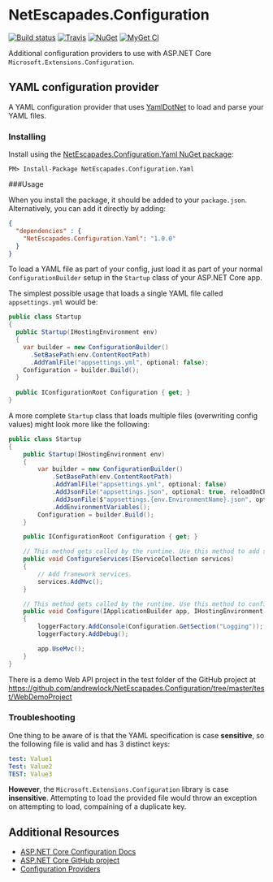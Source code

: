 # NetEscapades.Configuration

[![Build status](https://ci.appveyor.com/api/projects/status/9klf04bxncm2pgm4?svg=true)](https://ci.appveyor.com/project/andrewlock/netescapades-configuration)
[![Travis](https://img.shields.io/travis/andrewlock/NetEscapades.Configuration.svg?maxAge=3600&label=travis)](https://travis-ci.org/andrewlock/NetEscapades.Configuration)
[![NuGet](https://img.shields.io/nuget/v/NetEscapades.Configuration.Yaml.svg)](https://www.nuget.org/packages/NetEscapades.Configuration.Yaml/)
[![MyGet CI](https://img.shields.io/myget/andrewlock-ci/v/NetEscapades.Configuration.Yaml.svg)](http://myget.org/gallery/andrewlock-ci)

Additional configuration providers to use with ASP.NET Core `Microsoft.Extensions.Configuration`.

## YAML configuration provider 

A YAML configuration provider that uses [YamlDotNet](https://github.com/aaubry/YamlDotNet) to load and parse your YAML files.

### Installing 

Install using the [NetEscapades.Configuration.Yaml NuGet package](https://www.nuget.org/packages/NetEscapades.Configuration.Yaml):

```
PM> Install-Package NetEscapades.Configuration.Yaml
```

###Usage 

When you install the package, it should be added to your `package.json`. Alternatively, you can add it directly by adding:

```json
{
  "dependencies" : {
    "NetEscapades.Configuration.Yaml": "1.0.0"
  }
}
```

To load a YAML file as part of your config, just load it as part of your normal `ConfigurationBuilder` setup in the `Startup` class of your ASP.NET Core app. 

The simplest possible usage that loads a single YAML file called `appsettings.yml` would be:

```csharp
public class Startup
{
  public Startup(IHostingEnvironment env)
  {
    var builder = new ConfigurationBuilder()
      .SetBasePath(env.ContentRootPath)
      .AddYamlFile("appsettings.yml", optional: false);
    Configuration = builder.Build();
  }
  
  public IConfigurationRoot Configuration { get; }
}
```

A more complete `Startup` class that loads multiple files (overwriting config values) might look more like the following: 

```csharp
public class Startup
{
    public Startup(IHostingEnvironment env)
    {
        var builder = new ConfigurationBuilder()
            .SetBasePath(env.ContentRootPath)
            .AddYamlFile("appsettings.yml", optional: false)
            .AddJsonFile("appsettings.json", optional: true, reloadOnChange: true)
            .AddJsonFile($"appsettings.{env.EnvironmentName}.json", optional: true)
            .AddEnvironmentVariables();
        Configuration = builder.Build();
    }

    public IConfigurationRoot Configuration { get; }

    // This method gets called by the runtime. Use this method to add services to the container.
    public void ConfigureServices(IServiceCollection services)
    {
        // Add framework services.
        services.AddMvc();
    }

    // This method gets called by the runtime. Use this method to configure the HTTP request pipeline.
    public void Configure(IApplicationBuilder app, IHostingEnvironment env, ILoggerFactory loggerFactory)
    {
        loggerFactory.AddConsole(Configuration.GetSection("Logging"));
        loggerFactory.AddDebug();

        app.UseMvc();
    }
}
```

There is a demo Web API project in the test folder of the GitHub project at https://github.com/andrewlock/NetEscapades.Configuration/tree/master/test/WebDemoProject

### Troubleshooting

One thing to be aware of is that the YAML specification is case **sensitive**, so the following file is valid and has 3 distinct keys:

```yaml
test: Value1
Test: Value2
TEST: Value3
```

**However**, the `Microsoft.Extensions.Configuration` library is case **insensitive**. Attempting to load the provided file would throw an exception on attempting to load, compaining of a duplicate key.

## Additional Resources

* [ASP.NET Core Configuration Docs](https://docs.asp.net/en/latest/fundamentals/configuration.html)
* [ASP.NET Core GitHub project](https://github.com/aspnet/Configuration/md)
* [Configuration Providers](http://bleedingnedge.azurewebsites.net/2015/10/15/configuration-providers/)


